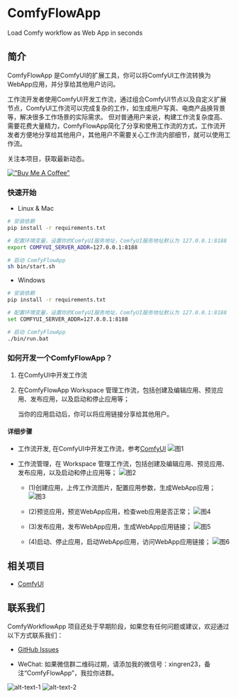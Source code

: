 # ComfyFlowApp
Load Comfy workflow as Web App in seconds

## 简介
ComfyFlowApp 是ComfyUI的扩展工具，你可以将ComfyUI工作流转换为WebApp应用，并分享给其他用户访问。

工作流开发者使用ComfyUI开发工作流，通过组合ComfyUI节点以及自定义扩展节点，ComfyUI工作流可以完成复杂的工作，如生成用户写真、电商产品换背景等，解决很多工作场景的实际需求。
但对普通用户来说，构建工作流复杂度高、需要花费大量精力，ComfyFlowApp简化了分享和使用工作流的方式，工作流开发者方便地分享给其他用户，其他用户不需要关心工作流内部细节，就可以使用工作流。

关注本项目，获取最新动态。

[!["Buy Me A Coffee"](https://www.buymeacoffee.com/assets/img/custom_images/orange_img.png)](https://www.buymeacoffee.com/comfyflow)

### 快速开始
- Linux & Mac
```bash
# 安装依赖
pip install -r requirements.txt

# 配置环境变量，设置你的ComfyUI服务地址，ComfyUI服务地址默认为 127.0.0.1:8188
export COMFYUI_SERVER_ADDR=127.0.0.1:8188

# 启动 ComfyFlowApp
sh bin/start.sh
```

- Windows
```bash
# 安装依赖
pip install -r requirements.txt

# 配置环境变量，设置你的ComfyUI服务地址，ComfyUI服务地址默认为 127.0.0.1:8188
set COMFYUI_SERVER_ADDR=127.0.0.1:8188

# 启动 ComfyFlowApp
./bin/run.bat
```

### 如何开发一个ComfyFlowApp？
1. 在ComfyUI中开发工作流
2. 在ComfyFlowApp Workspace 管理工作流，包括创建及编辑应用、预览应用、发布应用，以及启动和停止应用等；

    当你的应用启动后，你可以将应用链接分享给其他用户。

#### 详细步骤
- 工作流开发, 在ComfyUI中开发工作流，参考[ComfyUI](https://github.com/comfyanonymous/ComfyUI)
![图1](docs/images/comfy-workflow.png)

- 工作流管理，在 Workspace 管理工作流，包括创建及编辑应用、预览应用、发布应用，以及启动和停止应用等；
![图2](docs/images/comfy-workspace.png)

    - (1)创建应用，上传工作流图片，配置应用参数，生成WebApp应用；
![图3](docs/images/comfy-upload-app.png)

    - (2)预览应用，预览WebApp应用，检查web应用是否正常；
![图4](docs/images/comfy-preview-app.png)

    - (3)发布应用，发布WebApp应用，生成WebApp应用链接；
![图5](docs/images/comfy-release-app.png)

    - (4)启动、停止应用，启动WebApp应用，访问WebApp应用链接；
![图6](docs/images/comfy-app.png)

## 相关项目
- [ComfyUI](https://github.com/comfyanonymous/ComfyUI)

## 联系我们
ComfyWorkflowApp 项目还处于早期阶段，如果您有任何问题或建议，欢迎通过以下方式联系我们：

- [GitHub Issues](https://github.com/xingren23/ComfyWorkflowApp/issues)

- WeChat: 如果微信群二维码过期，请添加我的微信号：xingren23，备注“ComfyFlowApp”，我拉你进群。

![alt-text-1](docs/images/WechatGroup.jpg "title-1") ![alt-text-2](docs/images/wechat-xingren23.jpg "title-2")